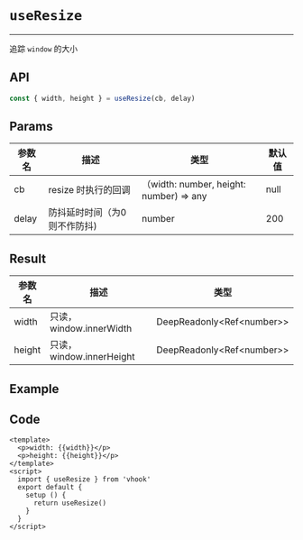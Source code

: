 # ``useResize``

---

追踪 ``window`` 的大小



## API

```typescript
const { width, height } = useResize(cb, delay)
```



## Params

| 参数名 | 描述                         | 类型                                    | 默认值 |
| ------ | ---------------------------- | --------------------------------------- | ------ |
| cb     | resize 时执行的回调          | （width: number, height: number) => any | null   |
| delay  | 防抖延时时间（为0则不作防抖) | number                                  | 200    |



## Result

| 参数名 | 描述                     | 类型                        |
| ------ | ------------------------ | --------------------------- |
| width  | 只读，window.innerWidth  | DeepReadonly<Ref\<number\>> |
| height | 只读，window.innerHeight | DeepReadonly<Ref\<number\>> |



## Example

<UseResize/>



## Code

```vue
<template>
  <p>width: {{width}}</p>
  <p>height: {{height}}</p>
</template>
<script>
  import { useResize } from 'vhook'
  export default {
    setup () {
      return useResize()
    }
  }
</script>
```

